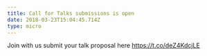 ```yaml
---
title: Call for Talks submissions is open
date: 2018-03-23T15:04:45.714Z
type: micro
---
```


Join with us submit your talk proposal here 
https://t.co/deZ4KdcjLE